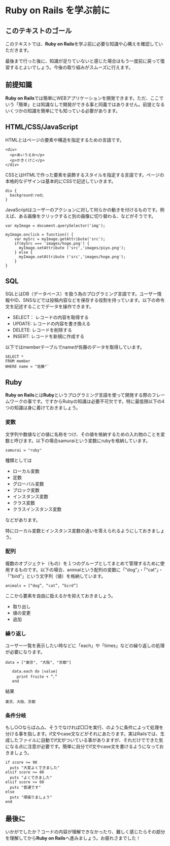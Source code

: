 # Ruby on Rails を学ぶ前に

## このテキストのゴール

このテキストでは、**Ruby on Rails**を学ぶ前に必要な知識や心構えを確認していただきます。

最後まで行った後に、知識が足りていないと感じた場合はもう一度前に戻って復習するとよいでしょう。今後の取り組みがスムーズに行えます。

## 前提知識

**Ruby on Rails**では簡単にWEBアプリケーションを開発できます。ただ、ここでいう「簡単」とは知識なしで開発ができる事と同義ではありません。前提となるいくつかの知識を簡単にでも知っている必要があります。

## HTML/CSS/JavaScript

HTMLとはページの要素や構造を指定するための言語です。

```
<div>
  <p>あいうえお</p>
  <p>かきくけこ</p>
</div>
```

CSSとはHTMLで作った要素を装飾するスタイルを指定する言語です。ページの本格的なデザインは基本的にCSSで記述していきます。

```
div {
  background:red;
}
```

JavaScriptはユーザーのアクションに対して何らかの動きを付けるものです。例えば、ある画像をクリックすると別の画像に切り替わる、などがそうです。

```
var myImage = document.querySelector('img');

myImage.onclick = function() {
    var mySrc = myImage.getAttribute('src');
    if(mySrc === 'images/hoge.png') {
      myImage.setAttribute ('src','images/piyo.png');
    } else {
      myImage.setAttribute ('src','images/hoge.png');
    }
}
```
## SQL

SQLとはDB（データベース）を扱う為のプログラミング言語です。ユーザー情報やID、SNSなどでは投稿内容などを保存する役割を持っています。以下の命令文を記述することでデータを操作できます。

- SELECT： レコードの内容を取得する
- UPDATE: レコードの内容を書き換える
- DELETE: レコードを削除する
- INSERT: レコードを新規に作成する

以下ではmemberテーブルでnameが佐藤のデータを取得しています。

```
SELECT * 
FROM member
WHERE name = "佐藤"`
```

## Ruby

**Ruby on Rails**とは**Ruby**というプログラミング言語を使って開発する際のフレームワークの事です。ですからRubyの知識は必要不可欠です。特に最低限以下の4つの知識は身に着けておきましょう。

### 変数

文字列や数値などの値に名称をつけ、その値を格納するための入れ物のことを変数と呼びます。以下の場合samuraiという変数にrubyを格納しています。

`samurai = "ruby"`

種類としては

- ローカル変数
- 定数
- グローバル変数
- ブロック変数
- インスタンス変数
- クラス変数
- クラスインスタンス変数

などがあります。

特にローカル変数とインスタンス変数の違いを答えられるようにしておきましょう。

### 配列

複数のオブジェクト（もの）を１つのグループとしてまとめて管理するために使用するものです。以下の場合、animalという配列の変数に「”dog”」・「”cat”」・「”bird”」という文字列（値）を格納しています。

`animals = [“dog”, “cat”, “bird”]`

ここから要素を自由に扱えるかを抑えておきましょう。

- 取り出し
- 値の変更
- 追加

### 繰り返し

ユーザー一覧を表示したい時などに「each」や「times」などの繰り返しの処理が必要になります。

```
data = ["東京", "大阪", "京都"]  

   data.each do |value|  
     print fruite + “、”  
   end  
```

結果

`東京、大阪、京都`

### 条件分岐

もし○○ならば△△、そうでなければ□□を実行、のように条件によって処理を分ける事を指します。if文やcase文などがそれにあたります。実はRailsでは、生成したファイルに自動でif文がついている事がありますが、それだけでできた気になる点に注意が必要です。簡単に自分でif文やcase文を書けるようになっておきましょう。

```
if score >= 90
  puts "大変よくできました"
elsif score >= 80
  puts "よくできました"
elsif score >= 60
  puts "普通です"
else
  puts "頑張りましょう"
end
```
## 最後に

いかがでしたか？コードの内容が理解できなかったり、難しく感じたらその部分を理解してから**Ruby on Rails**へ進みましょう。お疲れさまでした！
